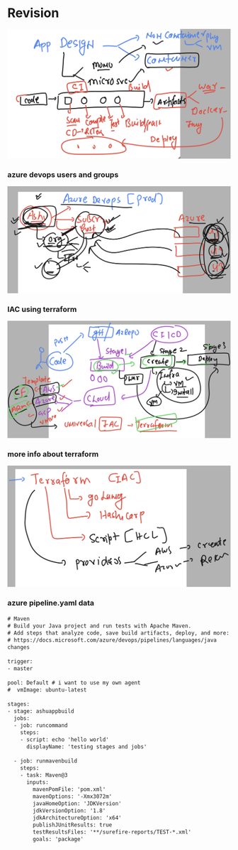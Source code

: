 # Revision 

<img src="rev1.png">

### azure devops users and groups

<img src="rev2.png">

### IAC using terraform 

<img src="terraform.png">

### more info about terraform 

<img src="terraform1.png">

### azure pipeline.yaml data

```
# Maven
# Build your Java project and run tests with Apache Maven.
# Add steps that analyze code, save build artifacts, deploy, and more:
# https://docs.microsoft.com/azure/devops/pipelines/languages/java changes

trigger:
- master

pool: Default # i want to use my own agent 
#  vmImage: ubuntu-latest

stages: 
- stage: ashuappbuild
  jobs:
  - job: runcommand
    steps:
    - script: echo 'hello world'
      displayName: 'testing stages and jobs'
      
  - job: runmavenbuild   
    steps:
    - task: Maven@3
      inputs:
        mavenPomFile: 'pom.xml'
        mavenOptions: '-Xmx3072m'
        javaHomeOption: 'JDKVersion'
        jdkVersionOption: '1.8'
        jdkArchitectureOption: 'x64'
        publishJUnitResults: true
        testResultsFiles: '**/surefire-reports/TEST-*.xml'
        goals: 'package'

```
